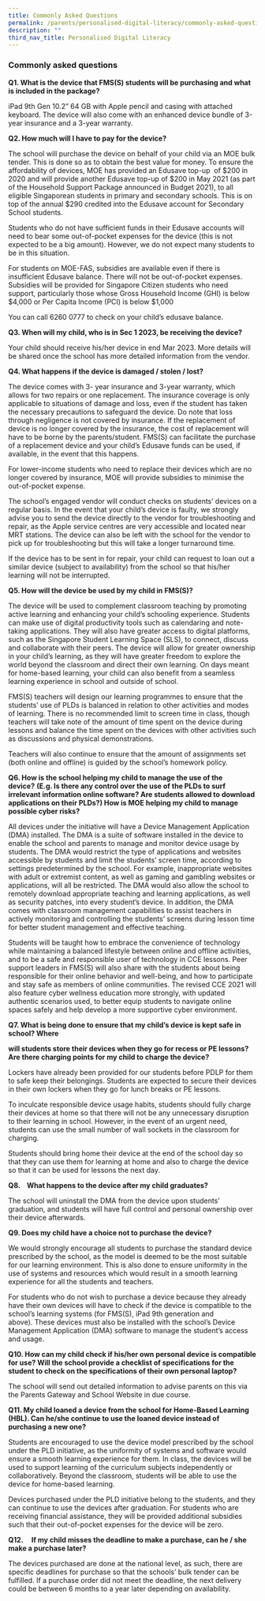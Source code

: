 ```yaml
---
title: Commonly Asked Questions
permalink: /parents/personalised-digital-literacy/commonly-asked-questions/
description: ""
third_nav_title: Personalised Digital Literacy
---
```

### Commonly asked questions

**Q1. What is the device that FMS(S) students will be purchasing and what is included in the package?**

  

iPad 9th Gen 10.2” 64 GB with Apple pencil and casing with attached keyboard. The device will also come with an enhanced device bundle of 3-year insurance and a 3-year warranty.

  

**Q2. How much will I have to pay for the device?**

  

The school will purchase the device on behalf of your child via an MOE bulk tender. This is done so as to obtain the best value for money. To ensure the affordability of devices, MOE has provided an Edusave top-up  of $200 in 2020 and will provide another Edusave top-up of $200 in May 2021 (as part of the Household Support Package announced in Budget 2021), to all eligible Singaporean students in primary and secondary schools. This is on top of the annual $290 credited into the Edusave account for Secondary School students.

  

Students who do not have sufficient funds in their Edusave accounts will need to bear some out-of-pocket expenses for the device (this is not expected to be a big amount). However, we do not expect many students to be in this situation.

  

For students on MOE-FAS, subsidies are available even if there is insufficient Edusave balance. There will not be out-of-pocket expenses. Subsidies will be provided for Singapore Citizen students who need support, particularly those whose Gross Household Income (GHI) is below $4,000 or Per Capita Income (PCI) is below $1,000

  

You can call 6260 0777 to check on your child’s edusave balance.

  

**Q3. When will my child, who is in Sec 1 2023, be receiving the device?** 

  

Your child should receive his/her device in end Mar 2023. More details will be shared once the school has more detailed information from the vendor.

  

**Q4. What happens if the device is damaged / stolen / lost?**

  

The device comes with 3- year insurance and 3-year warranty, which allows for two repairs or one replacement. The insurance coverage is only applicable to situations of damage and loss, even if the student has taken the necessary precautions to safeguard the device. Do note that loss through negligence is not covered by insurance. If the replacement of device is no longer covered by the insurance, the cost of replacement will have to be borne by the parents/student. FMS(S) can facilitate the purchase of a replacement device and your child’s Edusave funds can be used, if available, in the event that this happens.

  

For lower-income students who need to replace their devices which are no longer covered by insurance, MOE will provide subsidies to minimise the out-of-pocket expense.

  

The school’s engaged vendor will conduct checks on students’ devices on a regular basis. In the event that your child’s device is faulty, we strongly advise you to send the device directly to the vendor for troubleshooting and repair, as the Apple service centres are very accessible and located near MRT stations. The device can also be left with the school for the vendor to pick up for troubleshooting but this will take a longer turnaround time.

  

If the device has to be sent in for repair, your child can request to loan out a similar device (subject to availability) from the school so that his/her learning will not be interrupted.

  

**Q5. How will the device be used by my child in FMS(S)?**

  

The device will be used to complement classroom teaching by promoting active learning and enhancing your child’s schooling experience. Students can make use of digital productivity tools such as calendaring and note-taking applications. They will also have greater access to digital platforms, such as the Singapore Student Learning Space (SLS), to connect, discuss and collaborate with their peers. The device will allow for greater ownership in your child’s learning, as they will have greater freedom to explore the world beyond the classroom and direct their own learning. On days meant for home-based learning, your child can also benefit from a seamless learning experience in school and outside of school.

  

FMS(S) teachers will design our learning programmes to ensure that the students’ use of PLDs is balanced in relation to other activities and modes of learning. There is no recommended limit to screen time in class, though teachers will take note of the amount of time spent on the device during lessons and balance the time spent on the devices with other activities such as discussions and physical demonstrations.

Teachers will also continue to ensure that the amount of assignments set (both online and offline) is guided by the school’s homework policy.

  

**Q6. How is the school helping my child to manage the use of the device?** **(E.g. Is there any control over the use of the PLDs to surf irrelevant information online software? Are students allowed to download applications on their PLDs?) How is MOE helping my child to manage possible cyber risks?**

  

All devices under the initiative will have a Device Management Application (DMA) installed. The DMA is a suite of software installed in the device to enable the school and parents to manage and monitor device usage by students. The DMA would restrict the type of applications and websites accessible by students and limit the students’ screen time, according to settings predetermined by the school. For example, inappropriate websites with adult or extremist content, as well as gaming and gambling websites or applications, will all be restricted. The DMA would also allow the school to remotely download appropriate teaching and learning applications, as well as security patches, into every student’s device. In addition, the DMA comes with classroom management capabilities to assist teachers in actively monitoring and controlling the students’ screens during lesson time for better student management and effective teaching.

  

Students will be taught how to embrace the convenience of technology while maintaining a balanced lifestyle between online and offline activities, and to be a safe and responsible user of technology in CCE lessons. Peer support leaders in FMS(S) will also share with the students about being responsible for their online behavior and well-being, and how to participate and stay safe as members of online communities. The revised CCE 2021 will also feature cyber wellness education more strongly, with updated authentic scenarios used, to better equip students to navigate online spaces safely and help develop a more supportive cyber environment.

  

**Q7. What is being done to ensure that my child’s device is kept safe in school? Where**

**will students store their devices when they go for recess or PE lessons? Are there charging points for my child to charge the device?**

  

Lockers have already been provided for our students before PDLP for them to safe keep their belongings. Students are expected to secure their devices in their own lockers when they go for lunch breaks or PE lessons.

  

To inculcate responsible device usage habits, students should fully charge their devices at home so that there will not be any unnecessary disruption to their learning in school. However, in the event of an urgent need, students can use the small number of wall sockets in the classroom for charging.

  

Students should bring home their device at the end of the school day so that they can use them for learning at home and also to charge the device so that it can be used for lessons the next day.  

  

**Q8.    What happens to the device after my child graduates?**

  

The school will uninstall the DMA from the device upon students’ graduation, and students will have full control and personal ownership over their device afterwards.

  

**Q9. Does my child have a choice not to purchase the device?**

  

We would strongly encourage all students to purchase the standard device prescribed by the school, as the model is deemed to be the most suitable for our learning environment. This is also done to ensure uniformity in the use of systems and resources which would result in a smooth learning experience for all the students and teachers.

  

For students who do not wish to purchase a device because they already have their own devices will have to check if the device is compatible to the school’s learning systems (for FMS(S), iPad 9th generation and above). These devices must also be installed with the school’s Device Management Application (DMA) software to manage the student’s access and usage.

**Q10. How can my child check if his/her own personal device is compatible for use? Will the school provide a checklist of specifications for the student to check on the specifications of their own personal laptop?**

  

The school will send out detailed information to advise parents on this via the Parents Gateway and School Website in due course.

  

  

**Q11. My child loaned a device from the school for Home-Based Learning (HBL). Can he/she continue to use the loaned device instead of purchasing a new one?**

  

Students are encouraged to use the device model prescribed by the school under the PLD initiative, as the uniformity of systems and software would ensure a smooth learning experience for them. In class, the devices will be used to support learning of the curriculum subjects independently or collaboratively. Beyond the classroom, students will be able to use the device for home-based learning.

  

Devices purchased under the PLD initiative belong to the students, and they can continue to use the devices after graduation. For students who are receiving financial assistance, they will be provided additional subsidies such that their out-of-pocket expenses for the device will be zero.

  

**Q12.     If my child misses the deadline to make a purchase, can he / she make a purchase later?**

The devices purchased are done at the national level, as such, there are specific deadlines for purchase so that the schools’ bulk tender can be fulfilled. If a purchase order did not meet the deadline, the next delivery could be between 6 months to a year later depending on availability.